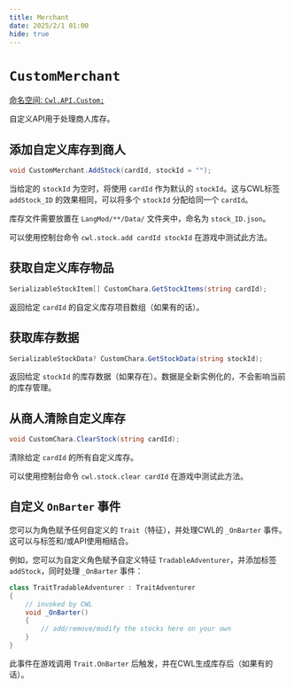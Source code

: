 ```yaml
---
title: Merchant
date: 2025/2/1 01:00
hide: true
---
```


# `CustomMerchant`

[命名空间: `Cwl.API.Custom;`](https://github.com/gottyduke/Elin.Plugins/blob/master/CustomWhateverLoader/API/Custom/CustomMerchant.cs)

自定义API用于处理商人库存。

## 添加自定义库存到商人

```cs
void CustomMerchant.AddStock(cardId, stockId = "");
```

当给定的 `stockId` 为空时，将使用 `cardId` 作为默认的 `stockId`。这与CWL标签 `addStock_ID` 的效果相同，可以将多个 `stockId` 分配给同一个 `cardId`。

库存文件需要放置在 `LangMod/**/Data/` 文件夹中，命名为 `stock_ID.json`。

可以使用控制台命令 `cwl.stock.add cardId stockId` 在游戏中测试此方法。

## 获取自定义库存物品

```cs
SerializableStockItem[] CustomChara.GetStockItems(string cardId);
```

返回给定 `cardId` 的自定义库存项目数组（如果有的话）。

## 获取库存数据

```cs 
SerializableStockData? CustomChara.GetStockData(string stockId);
```

返回给定 `stockId` 的库存数据（如果存在）。数据是全新实例化的，不会影响当前的库存管理。

## 从商人清除自定义库存

```cs
void CustomChara.ClearStock(string cardId);
```

清除给定 `cardId` 的所有自定义库存。

可以使用控制台命令 `cwl.stock.clear cardId` 在游戏中测试此方法。

## 自定义 `OnBarter` 事件

您可以为角色赋予任何自定义的 `Trait`（特征），并处理CWL的 `_OnBarter` 事件。这可以与标签和/或API使用相结合。

例如，您可以为自定义角色赋予自定义特征 `TradableAdventurer`，并添加标签 `addStock`，同时处理 `_OnBarter` 事件：

```cs
class TraitTradableAdventurer : TraitAdventurer
{
    // invoked by CWL
    void _OnBarter()
    {
        // add/remove/modify the stocks here on your own
    }
}
```

此事件在游戏调用 `Trait.OnBarter` 后触发，并在CWL生成库存后（如果有的话）。